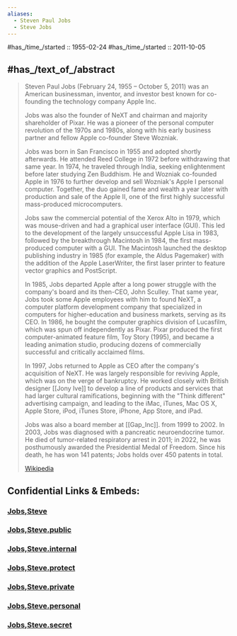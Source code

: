 ```yaml
---
aliases:
  - Steven Paul Jobs
  - Steve Jobs
---
```


#has_/time_/started ::  1955-02-24 
#has_/time_/started ::  2011-10-05 

## #has_/text_of_/abstract 

> Steven Paul Jobs (February 24, 1955 – October 5, 2011) 
> was an American businessman, inventor, and investor 
> best known for co-founding the technology company Apple Inc. 
> 
> Jobs was also the founder of NeXT and chairman and majority shareholder of Pixar. 
> He was a pioneer of the personal computer revolution of the 1970s and 1980s, 
> along with his early business partner and fellow Apple co-founder Steve Wozniak.
>
> Jobs was born in San Francisco in 1955 and adopted shortly afterwards. 
> He attended Reed College in 1972 before withdrawing that same year. 
> In 1974, he traveled through India, seeking enlightenment before later studying Zen Buddhism. 
> He and Wozniak co-founded Apple in 1976 
> to further develop and sell Wozniak's Apple I personal computer. 
> Together, the duo gained fame and wealth a year later with production and sale of the Apple II, 
> one of the first highly successful mass-produced microcomputers. 
>
> Jobs saw the commercial potential of the Xerox Alto in 1979, 
> which was mouse-driven and had a graphical user interface (GUI). 
> This led to the development of the largely unsuccessful Apple Lisa in 1983, 
> followed by the breakthrough Macintosh in 1984, the first mass-produced computer with a GUI. 
> The Macintosh launched the desktop publishing industry in 1985 (for example, the Aldus Pagemaker) 
> with the addition of the Apple LaserWriter, 
> the first laser printer to feature vector graphics and PostScript.
>
> In 1985, Jobs departed Apple after a long 
> power struggle with the company's board and its then-CEO, John Sculley. 
> That same year, Jobs took some Apple employees with him to found NeXT, 
> a computer platform development company 
> that specialized in computers for higher-education and business markets, serving as its CEO. 
> In 1986, he bought the computer graphics division of Lucasfilm, 
> which was spun off independently as Pixar. 
> Pixar produced the first computer-animated feature film, Toy Story (1995), 
> and became a leading animation studio, 
> producing dozens of commercially successful and critically acclaimed films.
>
> In 1997, Jobs returned to Apple as CEO after the company's acquisition of NeXT. 
> He was largely responsible for reviving Apple, which was on the verge of bankruptcy. 
> He worked closely with British designer [[Jony Ive]] to develop a line of products and services 
> that had larger cultural ramifications, beginning with the "Think different" advertising campaign, 
> and leading to the iMac, iTunes, Mac OS X, Apple Store, iPod, iTunes Store, iPhone, App Store, and iPad. 
> 
> Jobs was also a board member at [[Gap_Inc]]. from 1999 to 2002. 
> In 2003, Jobs was diagnosed with a pancreatic neuroendocrine tumor. 
> He died of tumor-related respiratory arrest in 2011; 
> in 2022, he was posthumously awarded the Presidential Medal of Freedom. 
> Since his death, he has won 141 patents; Jobs holds over 450 patents in total.
>
> [Wikipedia](https://en.wikipedia.org/wiki/Steve%20Jobs) 





## Confidential Links & Embeds: 

### [Jobs,Steve](/_Standards/Technology/IT/Computer_Hardware/Computer/Jobs,Steve.md) 

### [Jobs,Steve.public](/_public/Technology/IT/Computer_Hardware/Computer/Jobs,Steve.public.md) 

### [Jobs,Steve.internal](/_internal/Technology/IT/Computer_Hardware/Computer/Jobs,Steve.internal.md) 

### [Jobs,Steve.protect](/_protect/Technology/IT/Computer_Hardware/Computer/Jobs,Steve.protect.md) 

### [Jobs,Steve.private](/_private/Technology/IT/Computer_Hardware/Computer/Jobs,Steve.private.md) 

### [Jobs,Steve.personal](/_personal/Technology/IT/Computer_Hardware/Computer/Jobs,Steve.personal.md) 

### [Jobs,Steve.secret](/_secret/Technology/IT/Computer_Hardware/Computer/Jobs,Steve.secret.md)

